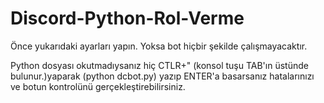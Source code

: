 # Discord-Python-Rol-Verme

Önce yukarıdaki ayarları yapın. 
Yoksa bot hiçbir şekilde çalışmayacaktır.

Python dosyası okutmadıysanız hiç CTLR+" (konsol tuşu TAB'ın üstünde bulunur.)yaparak  (python dcbot.py) yazıp 
ENTER'a basarsanız hatalarınızı ve botun kontrolünü gerçekleştirebilirsiniz.
